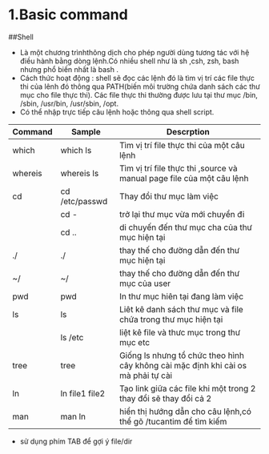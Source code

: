 # 1.Basic command
##Shell
* Là một chương trìnhthông dịch cho phép người dùng tương tác với hệ điều hành bằng dòng lệnh.Có nhiều shell như là sh ,csh, zsh, bash nhưng phổ biến nhất là bash .
* Cách thức hoạt động : shell sẽ đọc các lệnh đó là tìm vị trí các file thực thi của lênh đó thông qua PATH(biến môi trường chứa danh sách các thư mục cho file thực thi). Các file thực thi thường được lưu tại thư mục /bin, /sbin, /usr/bin, /usr/sbin, /opt.
* Có thể nhập trực tiếp câu lệnh hoặc thông qua shell script.

| Command |Sample| Descrption |
|---------|------|------------|
|which |which ls|Tìm vị trí file thực thi của một câu lệnh|
|whereis |whereis ls |Tìm vị trí file thực thi ,source và manual page file của một câu lệnh |
|cd	|cd /etc/passwd|Thay đổi thư mục làm việc|
||cd -|trở lại thư mục vừa mới chuyển đi|
||cd ..|di chuyến đến thư mục cha của thư mục hiện tại|
|./|./|thay thế cho đường dẫn đến thư mục hiện tại|
|~/|~/|thay thế cho đường dẫn đến thư mục của user|
|pwd|pwd	|In thư mục hiên tại đang làm việc|
|ls	|ls |Liêt kê danh sách thư mục và file chứa trong thư mục hiện tại|
||ls /etc|liệt kê file và thưc mục trong thư mục etc|
|tree|tree|Giống ls nhưng tổ chức theo hình cây không cài mặc định khi cài os mà phải tự cài|
|ln|ln file1 file2|Tạo link giữa các file khi một trong 2 thay đổi sẽ thay đổi cả 2|
|man|man ln|hiển thị hướng dẫn cho câu lệnh,có thể gõ /tucantim để tìm kiếm |
* sử dụng phím TAB để gợi ý file/dir
